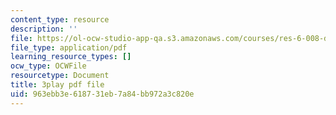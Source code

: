 ```yaml
---
content_type: resource
description: ''
file: https://ol-ocw-studio-app-qa.s3.amazonaws.com/courses/res-6-008-digital-signal-processing-spring-2011/963ebb3e618731eb7a84bb972a3c820e_xwRn_lTA6JY.pdf
file_type: application/pdf
learning_resource_types: []
ocw_type: OCWFile
resourcetype: Document
title: 3play pdf file
uid: 963ebb3e-6187-31eb-7a84-bb972a3c820e
---
```

